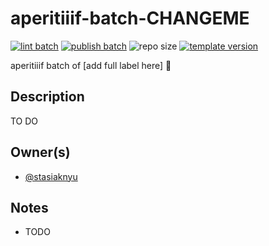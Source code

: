 # aperitiiif-batch-CHANGEME
[![lint batch](https://github.com/middlicomp/aperitiiif-batch-archives-townhall/actions/workflows/lint-batch.yml/badge.svg)](https://github.com/middlicomp/aperitiiif-batch-archives-townhall/actions/workflows/lint-batch.yml) [![publish batch](https://github.com/middlicomp/aperitiiif-batch-archives-townhall/actions/workflows/publish-batch.yml/badge.svg)](https://github.com/middlicomp/aperitiiif-batch-archives-townhall/actions/workflows/publish-batch.yml) ![repo size](https://img.shields.io/github/repo-size/middlicomp/aperitiiif-batch-archives-townhall)
[![template version](https://img.shields.io/badge/template%20version-v0.1.0-9cf)](.template-version)

aperitiiif batch of [add full label here] 🥂

## Description

TO DO

## Owner(s)
- [@stasiaknyu](https://github.com/stasiaknyu)

## Notes
- TODO
